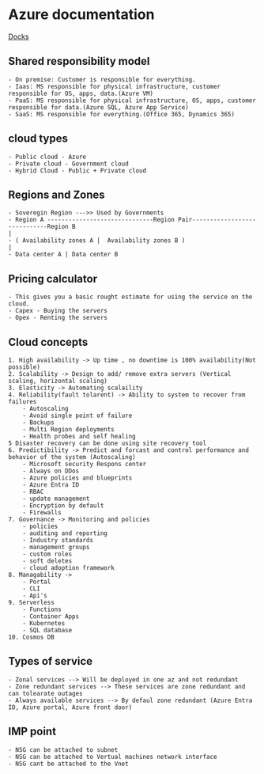 # Azure documentation

[Docks](https://learn.microsoft.com/en-us/azure/?product=popular)

## Shared responsibility model
    - On premise: Customer is responsible for everything.
    - Iaas: MS responsible for physical infrastructure, customer responsible for OS, apps, data.(Azure VM)
    - PaaS: MS responsible for physical infrastructure, OS, apps, customer responsible for data.(Azure SQL, Azure App Service)
    - SaaS: MS responsible for everything.(Office 365, Dynamics 365)

## cloud types
    - Public cloud - Azure
    - Private cloud - Government cloud
    - Hybrid Cloud - Public + Private cloud

## Regions and Zones
    - Soveregin Region --->> Used by Governments
    - Region A ------------------------------Region Pair-----------------------------Region B
    |
    - ( Availability zones A |  Availability zones B )
    |
    - Data center A | Data center B

## Pricing calculator
    - This gives you a basic rought estimate for using the service on the cloud.
    - Capex - Buying the servers
    - Opex - Renting the servers

## Cloud concepts
    1. High availability -> Up time , no downtime is 100% availability(Not possible)
    2. Scalability -> Design to add/ remove extra servers (Vertical scaling, horizontal scaling)
    3. Elasticity -> Automating scalaility
    4. Reliability(fault tolarent) -> Ability to system to recover from failures 
        - Autoscaling 
        - Avoid single point of failure 
        - Backups
        - Multi Region deployments
        - Health probes and self healing
    5 Disaster recovery can be done using site recovery tool
    6. Predictibility -> Predict and forcast and control performance and behavior of the system (Autoscaling)
        - Microsoft security Respons center
        - Always on DDos
        - Azure policies and blueprints
        - Azure Entra ID
        - RBAC
        - update management
        - Encryption by default
        - Firewalls
    7. Governance -> Monitoring and policies 
        - policies
        - auditing and reporting
        - Industry standards
        - management groups 
        - custom roles
        - soft deletes
        - cloud adoption framework
    8. Managability -> 
        - Portal
        - CLI
        - Api's
    9. Serverless
        - Functions
        - Container Apps
        - Kubernetes
        - SQL database
    10. Cosmos DB

## Types of service
    - Zonal services --> Will be deployed in one az and not redundant
    - Zone redundant services --> These services are zone redundant and can tolearate outages
    - Always available services --> By defaul zone redundant (Azure Entra ID, Azure portal, Azure front door)

## IMP point 
    - NSG can be attached to subnet
    - NSG can be attached to Vertual machines network interface
    - NSG cant be attached to the Vnet


